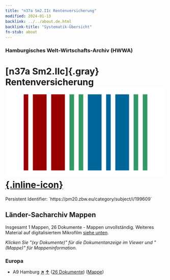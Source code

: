 ```yaml
---
title: "n37a Sm2.IIc Rentenversicherung"
modified: 2024-01-13
backlink: ../../about.de.html
backlink-title: "Systematik-Übersicht"
fn-stub: about
---
```


### Hamburgisches Welt-Wirtschafts-Archiv (HWWA)

# [n37a Sm2.IIc]{.gray}&#8201; Rentenversicherung &#160; [![Wikidata](/images/Wikidata-logo.svg "Wikidata"){.inline-icon}](http://www.wikidata.org/entity/Q104711302)

<div class="hint">Persistent Identifier: `https://pm20.zbw.eu/category/subject/i/199609`</div>







## Länder-Sacharchiv Mappen






Insgesamt 1 Mappen, 26 Dokumente - Mappen unvollständig. Weiteres Material auf digitalisiertem Mikrofilm [siehe unten](#filmsections).

_Klicken Sie "(xy Dokumente)" für die Dokumentanzeige im Viewer und "(Mappe)" für Mappeninformation._




### Europa

- A9 Hamburg [**&nearr;**](../../../geo/i/140905/about.de.html "Hamburg (alle Mappen)") [**&uarr;**](../../../geo/about.de.html#A9 "Ländersystematik") (<a href="https://pm20.zbw.eu/iiifview/folder/sh/140905,199609" title="über: Hamburg : Rentenversicherung" target="_blank">26 Dokumente</a>) ([Mappe](../../../../folder/sh/1409xx/140905/1996xx/199609/about.de.html))



<a id="filmsections" />













